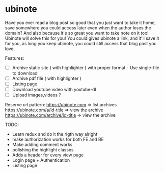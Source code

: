 # ubinote
Have you ever read a blog post so good that you just want to take it home, save somewhere you could access later even when the author loses the domain?
And also because it's so great you want to take note on it too!
Ubinote will solve this for you! You could gives ubinote a link, and it'll save it for you, as long you keep ubinote, you could still access that blog post you love.

Features:
- [ ] Archive static site ( with highlighter ) with proper format - Use single-file to download
- [ ] Archive pdf file    ( with highlighter )
- [ ] Listing page
- [ ] Download youtube video with youtube-dl
- [ ] Upload images,videos ?

Reserve url pattern:
https://ubinote.com => list archives
https://ubinote.com/a/id-title => view the archive
https://ubinote.com/archive/id-title => view the archive


TODO:
- Learn redux and do it the rigth way alright
- make authorization works for both FE and BE
- Make adding comment works
- polishing the highlight classes
- Adds a header for every view page
- Login page + Authentication
- Listing page
